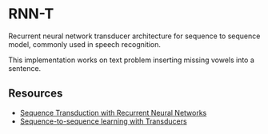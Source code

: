 # RNN-T

Recurrent neural network transducer architecture for sequence to sequence model, commonly used in speech recognition.

This implementation works on text problem inserting missing vowels into a sentence.

## Resources
- [Sequence Transduction with Recurrent Neural Networks](https://arxiv.org/abs/1211.3711)
- [Sequence-to-sequence learning with Transducers](https://lorenlugosch.github.io/posts/2020/11/transducer/)